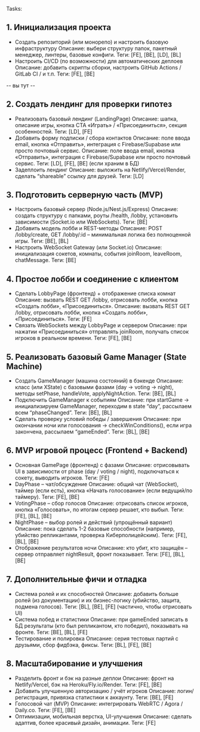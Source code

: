 Tasks:

## 1. Инициализация проекта

- Создать репозиторий (или монорепо) и настроить базовую инфраструктуру
  Описание: выбери структуру папок, пакетный менеджер, линтеры, базовые конфиги.
  Теги: [FE], [BE], [LD], [BL]
- Настроить CI/CD (по возможности) для автоматических деплоев
  Описание: добавить скрипты сборки, настроить GitHub Actions / GitLab CI / и т.п.
  Теги: [FE], [BE]

-- вы тут --

## 2. Создать лендинг для проверки гипотез

- Реализовать базовый лендинг (LandingPage)
  Описание: шапка, описание игры, кнопка CTA «Играть» / «Присоединиться», секция особенностей.
  Теги: [LD], [FE]
- Добавить форму подписки / сбора контактов
  Описание: поле ввода email, кнопка «Отправить», интеграция с Firebase/Supabase или просто почтовый сервис.
  Описание: поле ввода email, кнопка «Отправить», интеграция с Firebase/Supabase или просто почтовый сервис.
  Теги: [LD], [FE], [BE] (если храним в БД)
- Задеплоить лендинг
  Описание: выложить на Netlify/Vercel/Render, сделать “shareable” ссылку для друзей.
  Теги: [LD]

## 3. Подготовить серверную часть (MVP)

- Настроить базовый сервер (Node.js/Nest.js/Express)
  Описание: создать структуру с папками, роуты /health, /lobby, установить зависимости (Socket.io или WebSockets).
  Теги: [BE]
- Добавить модель лобби и REST-методы
  Описание: POST /lobby/create, GET /lobby/:id – минимальная логика без полноценной игры.
  Теги: [BE], [BL]
- Настроить WebSocket Gateway (или Socket.io)
  Описание: инициализация сокетов, комнаты, события joinRoom, leaveRoom, chatMessage.
  Теги: [BE]

## 4. Простое лобби и соединение с клиентом

- Сделать LobbyPage (фронтенд) + отображение списка комнат
  Описание: вызвать REST GET /lobby, отрисовать лобби, кнопка «Создать лобби», «Присоединиться».
  Описание: вызвать REST GET /lobby, отрисовать лобби, кнопка «Создать лобби», «Присоединиться».
  Теги: [FE]
- Связать WebSockets между LobbyPage и сервером
  Описание: при нажатии «Присоединиться» отправлять joinRoom, получать список игроков в реальном времени.
  Теги: [FE], [BE]

## 5. Реализовать базовый Game Manager (State Machine)

- Создать GameManager (машина состояний) в бэкенде
  Описание: класс (или XState) с базовыми фазами (day → voting → night), методы setPhase, handleVote, applyNightAction.
  Теги: [BE], [BL]
- Подключить GameManager к событиям
  Описание: при startGame → инициализируем GameManager, переходим в state “day”, рассылаем всем “phaseChanged”.
  Теги: [BE], [BL]
- Сделать проверку условий победы / завершения
  Описание: при окончании ночи или голосования → checkWinConditions(), если игра закончена, рассылаем “gameEnded”.
  Теги: [BL], [BE]

## 6. MVP игровой процесс (Frontend + Backend)

- Основная GamePage (фронтенд) с фазами
  Описание: отрисовывать UI в зависимости от phase (day / voting / night), подключаться к сокету, выводить игроков.
  Теги: [FE]
- DayPhase – чат/обсуждение
  Описание: общий чат (WebSocket), таймер (если есть), кнопка «Начать голосование» (если ведущий/по таймеру).
  Теги: [FE], [BE]
- VotingPhase – сбор голосов
  Описание: отрисовать список игроков, кнопка «Голосовать», по итогам сервер решает, кто выбыл.
  Теги: [FE], [BL], [BE]
- NightPhase – выбор ролей и действий (упрощённый вариант)
  Описание: пока сделать 1-2 базовые способности (например, убийство репликантами, проверка Киберполицейским).
  Теги: [FE], [BL], [BE]
- Отображение результатов ночи
  Описание: кто убит, кто защищён – сервер отправляет nightResult, фронт показывает.
  Теги: [FE], [BL], [BE]

## 7. Дополнительные фичи и отладка

- Система ролей и их способностей
  Описание: добавить больше ролей (из документации) и их бизнес-логику (убийство, защита, подмена голосов).
  Теги: [BL], [BE], [FE] (частично, чтобы отрисовать UI)
- Система побед и статистики
  Описание: при gameEnded записать в БД результаты (кто был репликантом, кто победил), показывать на фронте.
  Теги: [BE], [BL], [FE]
- Тестирование и полировка
  Описание: серия тестовых партий с друзьями, сбор фидбэка, фиксы.
  Теги: [BL], [FE], [BE]

## 8. Масштабирование и улучшения

- Разделить фронт и бэк на разные деплои
  Описание: фронт на Netlify/Vercel, бэк на Heroku/Fly.io/Render.
  Теги: [FE], [BE]
- Добавить улучшенную авторизацию / учёт игроков
  Описание: логин/регистрация, привязка статистики к аккаунту.
  Теги: [BE], [FE]
- Голосовой чат (MVP)
  Описание: интегрировать WebRTC / Agora / Daily.co.
  Теги: [FE], [BE]
- Оптимизации, мобильная верстка, UI-улучшения
  Описание: сделать адаптив, более красивый дизайн, анимации.
  Теги: [FE]
